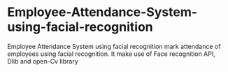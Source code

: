 # Employee-Attendance-System-using-facial-recognition
Employee Attendance System using facial recognition mark attendance of employees using facial recognition. It make use of Face recognition API, Dlib  and open-Cv library
